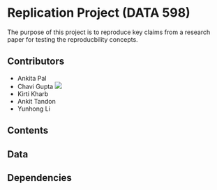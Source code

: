 # Replication Project (DATA 598)

The purpose of this project is to reproduce key claims from a research paper for testing the reproducbility concepts.

## Contributors

- Ankita Pal 
- Chavi Gupta [![](https://orcid.org/sites/default/files/images/orcid_16x16.png)](https://orcid.org/0000-0003-3884-8456)
- Kirti Kharb
- Ankit Tandon
- Yunhong Li

## Contents

## Data

## Dependencies
